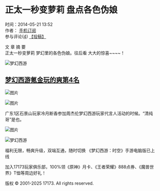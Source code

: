 # 正太一秒变萝莉 盘点各色伪娘

时间：2014-05-21 13:52  
作者： [手机订阅](//a.17173.com/tg/channel/index.html?id=A0011502071)  
参与评论([4](#comments)) [【投稿】](//zj.17173.com/author/pubarticle.php?classid=118)  

文 章 摘 要  
正太一秒变萝莉 梦幻里的各色伪娘。往后看 大大的惊喜~~~~！

![梦幻西游](//i.17173cdn.com/0561y4/YWxqaGBf/gamebase/game-cover-horizontal/QKlNMobmEvAsAoE.jpg)

## [梦幻西游](https://newgame.17173.com/game-info-118.html)[氪金玩的爽第4名](https://newgame.17173.com/rank/info.html#氪金玩的爽)

![图片](//images.17173cdn.com/v3/outcms/2014/05/21/1400651078464_image_19996.jpg)  

![图片](//images.17173cdn.com/v3/outcms/2014/05/21/1400651078469_image_19997.jpg)  

广东1区石景山玩家冷月断香参加周杰伦梦幻西游玩家代言人活动的时候。“清纯哥”是也。

![图片](//images.17173cdn.com/v3/outcms/2014/05/21/1400651078473_image_19998.jpg)  

![梦幻西游](//i.17173cdn.com/0561y4/YWxqaGBf/gamebase/game-cover-horizontal/QKlNMobmEvAsAoE.jpg!a-3-480x.jpg)

福利无限，畅爽升级，双端互通，随时切换 《梦幻西游：时空》手游电脑版已上线  

加入17173玩家俱乐部，100%领《原神》月卡、《王者荣耀》888点券、《魔兽世界》T恤等周边好礼！  

版权 © 2001-2025 17173. All rights reserved.